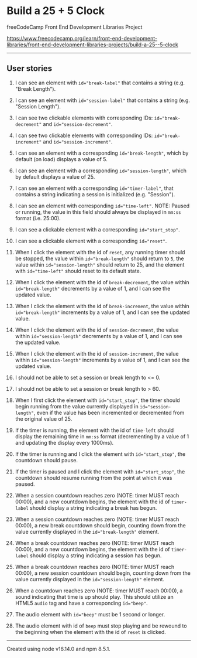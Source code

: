 # Build a 25 + 5 Clock

freeCodeCamp Front End Development Libraries Project

<https://www.freecodecamp.org/learn/front-end-development-libraries/front-end-development-libraries-projects/build-a-25--5-clock>

---

## User stories

1. I can see an element with `id="break-label"` that contains a string
   (e.g. "Break Length").

2. I can see an element with `id="session-label"` that contains a string
   (e.g. "Session Length").

3. I can see two clickable elements with corresponding IDs:
   `id="break-decrement"` and `id="session-decrement"`.

4. I can see two clickable elements with corresponding IDs:
   `id="break-increment"` and `id="session-increment"`.

5. I can see an element with a corresponding `id="break-length"`, which by
   default (on load) displays a value of 5.

6. I can see an element with a corresponding `id="session-length"`, which by
   default displays a value of 25.

7. I can see an element with a corresponding `id="timer-label"`, that contains a
   string indicating a session is initialized (e.g. "Session").

8. I can see an element with corresponding `id="time-left"`. NOTE: Paused or
   running, the value in this field should always be displayed in `mm:ss` format
   (i.e. 25:00).

9. I can see a clickable element with a corresponding `id="start_stop"`.

10. I can see a clickable element with a corresponding `id="reset"`.

11. When I click the element with the id of `reset`, any running timer should be
    stopped, the value within `id="break-length"` should return to `5`, the
    value within `id="session-length"` should return to 25, and the element with
    `id="time-left"` should reset to its default state.

12. When I click the element with the id of `break-decrement`, the value within
    `id="break-length"` decrements by a value of 1, and I can see the updated
    value.

13. When I click the element with the id of `break-increment`, the value within
    `id="break-length"` increments by a value of 1, and I can see the updated
    value.

14. When I click the element with the id of `session-decrement`, the value
    within `id="session-length"` decrements by a value of 1, and I can see the
    updated value.

15. When I click the element with the id of `session-increment`, the value
    within `id="session-length"` increments by a value of 1, and I can see the
    updated value.

16. I should not be able to set a session or break length to &lt;= 0.

17. I should not be able to set a session or break length to &gt; 60.

18. When I first click the element with `id="start_stop"`, the timer should
    begin running from the value currently displayed in `id="session-length"`,
    even if the value has been incremented or decremented from the original
    value of 25.

19. If the timer is running, the element with the id of `time-left` should
    display the remaining time in `mm:ss` format (decrementing by a value of 1
    and updating the display every 1000ms).

20. If the timer is running and I click the element with `id="start_stop"`, the
    countdown should pause.

21. If the timer is paused and I click the element with `id="start_stop"`, the
    countdown should resume running from the point at which it was paused.

22. When a session countdown reaches zero (NOTE: timer MUST reach 00:00), and a
    new countdown begins, the element with the id of `timer-label` should
    display a string indicating a break has begun.

23. When a session countdown reaches zero (NOTE: timer MUST reach 00:00), a new
    break countdown should begin, counting down from the value currently
    displayed in the `id="break-length"` element.

24. When a break countdown reaches zero (NOTE: timer MUST reach 00:00), and a
    new countdown begins, the element with the id of `timer-label` should
    display a string indicating a session has begun.

25. When a break countdown reaches zero (NOTE: timer MUST reach 00:00), a new
    session countdown should begin, counting down from the value currently
    displayed in the `id="session-length"` element.

26. When a countdown reaches zero (NOTE: timer MUST reach 00:00), a sound
    indicating that time is up should play. This should utilize an HTML5 `audio`
    tag and have a corresponding `id="beep"`.

27. The audio element with `id="beep"` must be 1 second or longer.

28. The audio element with id of `beep` must stop playing and be rewound to the
    beginning when the element with the id of `reset` is clicked.

---

Created using node v16.14.0 and npm 8.5.1.

